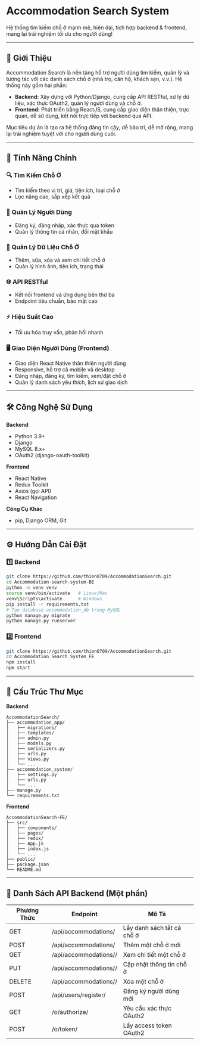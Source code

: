 

# Accommodation Search System

Hệ thống tìm kiếm chỗ ở mạnh mẽ, hiện đại, tích hợp backend & frontend, mang lại trải nghiệm tối ưu cho người dùng!

---

## 📖 Giới Thiệu

Accommodation Search là nền tảng hỗ trợ người dùng tìm kiếm, quản lý và tương tác với các danh sách chỗ ở (nhà trọ, căn hộ, khách sạn, v.v.). Hệ thống này gồm hai phần:

- **Backend:** Xây dựng với Python/Django, cung cấp API RESTful, xử lý dữ liệu, xác thực OAuth2, quản lý người dùng và chỗ ở.
- **Frontend:** Phát triển bằng ReactJS, cung cấp giao diện thân thiện, trực quan, dễ sử dụng, kết nối trực tiếp với backend qua API.

Mục tiêu dự án là tạo ra hệ thống đáng tin cậy, dễ bảo trì, dễ mở rộng, mang lại trải nghiệm tuyệt vời cho người dùng cuối.

---

## 🌟 Tính Năng Chính

### 🔍 Tìm Kiếm Chỗ Ở  
- Tìm kiếm theo vị trí, giá, tiện ích, loại chỗ ở
- Lọc nâng cao, sắp xếp kết quả

### 👤 Quản Lý Người Dùng  
- Đăng ký, đăng nhập, xác thực qua token  
- Quản lý thông tin cá nhân, đổi mật khẩu

### 🏡 Quản Lý Dữ Liệu Chỗ Ở  
- Thêm, sửa, xóa và xem chi tiết chỗ ở  
- Quản lý hình ảnh, tiện ích, trạng thái

### 🌐 API RESTful  
- Kết nối frontend và ứng dụng bên thứ ba  
- Endpoint tiêu chuẩn, bảo mật cao

### ⚡ Hiệu Suất Cao  
- Tối ưu hóa truy vấn, phản hồi nhanh

### 🖥 Giao Diện Người Dùng (Frontend)
- Giao diện React Native thân thiện người dùng   
- Responsive, hỗ trợ cả mobile và desktop  
- Đăng nhập, đăng ký, tìm kiếm, xem/đặt chỗ ở  
- Quản lý danh sách yêu thích, lịch sử giao dịch

---

## 🛠 Công Nghệ Sử Dụng

**Backend**
- Python 3.9+
- Django
- MySQL 8.x+
- OAuth2 (django-oauth-toolkit)

**Frontend**
- React Native
- Redux Toolkit
- Axios (gọi API)
- React Navigation

**Công Cụ Khác**
- pip, Django ORM, Git

---

## ⚙ Hướng Dẫn Cài Đặt

### 1️⃣ Backend

```bash
git clone https://github.com/thien0709/AccommodationSearch.git
cd Accommodation-search-system-BE
python -m venv venv
source venv/bin/activate   # Linux/Mac
venv\Scripts\activate      # Windows
pip install -r requirements.txt
# Tạo database accommodation_db trong MySQL
python manage.py migrate
python manage.py runserver
```

### 2️⃣ Frontend

```bash
git clone https://github.com/thien0709/AccommodationSearch.git
cd Accommodation_Search_System_FE
npm install
npm start
```

---

## 📂 Cấu Trúc Thư Mục

**Backend**
```
AccommodationSearch/
├── accommodation_app/
│   ├── migrations/
│   ├── templates/
│   ├── admin.py
│   ├── models.py
│   ├── serializers.py
│   ├── urls.py
│   ├── views.py
│   └── ...
├── accommodation_system/
│   ├── settings.py
│   ├── urls.py
│   └── ...
├── manage.py
└── requirements.txt
```

**Frontend**
```
AccommodationSearch-FE/
├── src/
│   ├── components/
│   ├── pages/
│   ├── redux/
│   ├── App.js
│   ├── index.js
│   └── ...
├── public/
├── package.json
└── README.md
```

---

## 📡 Danh Sách API Backend (Một phần)

| Phương Thức | Endpoint                           | Mô Tả                              |
| ----------- | ---------------------------------- | ----------------------------------- |
| GET         | /api/accommodations/               | Lấy danh sách tất cả chỗ ở         |
| POST        | /api/accommodations/               | Thêm một chỗ ở mới                 |
| GET         | /api/accommodations/<id>/          | Xem chi tiết một chỗ ở             |
| PUT         | /api/accommodations/<id>/          | Cập nhật thông tin chỗ ở           |
| DELETE      | /api/accommodations/<id>/          | Xóa một chỗ ở                      |
| POST        | /api/users/register/               | Đăng ký người dùng mới              |
| GET         | /o/authorize/                      | Yêu cầu xác thực OAuth2            |
| POST        | /o/token/                          | Lấy access token OAuth2            |
